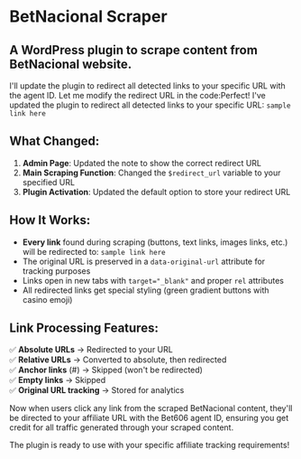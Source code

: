 # **BetNacional Scraper**
## **A WordPress plugin to scrape content from BetNacional website.**
I'll update the plugin to redirect all detected links to your specific URL with the agent ID. Let me modify the redirect URL in the code:Perfect! I've updated the plugin to redirect all detected links to your specific URL: `sample link here`

## **What Changed:**

1. **Admin Page**: Updated the note to show the correct redirect URL
2. **Main Scraping Function**: Changed the `$redirect_url` variable to your specified URL
3. **Plugin Activation**: Updated the default option to store your redirect URL

## **How It Works:**

- **Every link** found during scraping (buttons, text links, images links, etc.) will be redirected to: `sample link here`
- The original URL is preserved in a `data-original-url` attribute for tracking purposes
- Links open in new tabs with `target="_blank"` and proper `rel` attributes
- All redirected links get special styling (green gradient buttons with casino emoji)

## **Link Processing Features:**

✅ **Absolute URLs** → Redirected to your URL  
✅ **Relative URLs** → Converted to absolute, then redirected  
✅ **Anchor links** (#) → Skipped (won't be redirected)  
✅ **Empty links** → Skipped  
✅ **Original URL tracking** → Stored for analytics  

Now when users click any link from the scraped BetNacional content, they'll be directed to your affiliate URL with the Bet606 agent ID, ensuring you get credit for all traffic generated through your scraped content.

The plugin is ready to use with your specific affiliate tracking requirements!